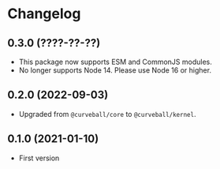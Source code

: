 Changelog
=========

0.3.0 (????-??-??)
------------------

* This package now supports ESM and CommonJS modules.
* No longer supports Node 14. Please use Node 16 or higher.


0.2.0 (2022-09-03)
------------------

* Upgraded from `@curveball/core` to `@curveball/kernel`.


0.1.0 (2021-01-10)
------------------

* First version
